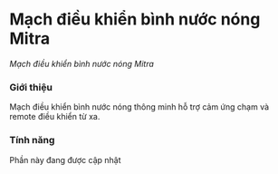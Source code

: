 # Mạch điều khiển bình nước nóng Mitra
*Mạch điều khiển bình nước nóng Mitra*

### Giới thiệu
Mạch điều khiển bình nước nóng thông minh hỗ trợ cảm ứng chạm và remote điều khiển từ xa.

### Tính năng
Phần này đang được cập nhật
